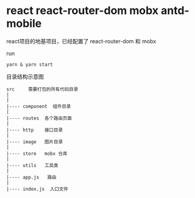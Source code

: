 # react react-router-dom mobx antd-mobile

react项目的地基项目，已经配置了 react-router-dom 和 mobx

run

```
yarn & yarn start

```

目录结构示意图

```
src     需要打包的所有代码目录
|
|
|---- component  组件目录 
|    
|---- routes  各个路由页面 
|
|---- http    接口目录
|
|---- image   图片目录
|
|---- store   mobx 仓库
|
|---- utils   工具类
|
|---- app.js   路由
|
|---- index.js  入口文件

```
